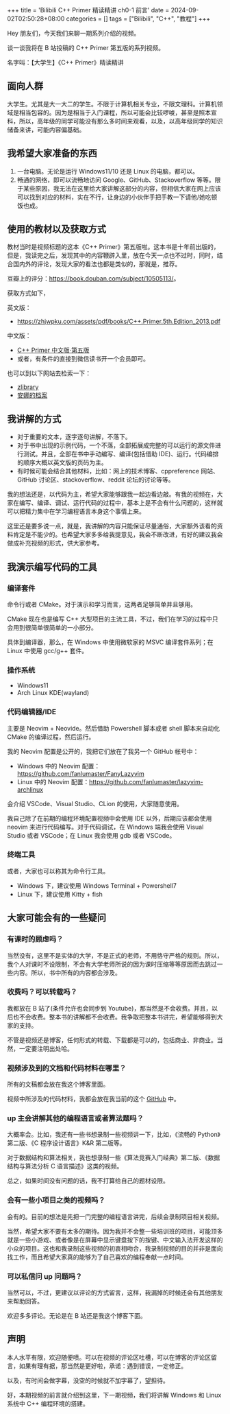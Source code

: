 +++
title = 'Bilibili C++ Primer 精读精讲 ch0-1 前言'
date = 2024-09-02T02:50:28+08:00
categories = []
tags = ["Bilibili", "C++", "教程"]
+++

Hey 朋友们，今天我们来聊一期系列介绍的视频。

谈一谈我将在 B 站投稿的 C++ Primer 第五版的系列视频。

名字叫：【大学生】《C++ Primer》精读精讲

## 面向人群

大学生。尤其是大一大二的学生。不限于计算机相关专业，不限文理科。计算机领域是相当包容的。因为是相当于入门课程，所以可能会比较啰唆，甚至是照本宣科，所以，高年级的同学可能没有那么多时间来观看，以及，以高年级同学的知识储备来讲，可能内容偏基础。

## 我希望大家准备的东西

1. 一台电脑。无论是运行 Windows11/10 还是 Linux 的电脑，都可以。
2. 畅通的网络，即可以流畅地访问 Google、GitHub、Stackoverflow 等等。限于某些原因，我无法在这里给大家讲解这部分的内容，但相信大家在网上应该可以找到对应的材料，实在不行，让身边的小伙伴手把手教一下请他/她吃顿饭也成。

## 使用的教材以及获取方式

教材当时是视频标题的这本《C++ Primer》第五版啦。这本书是十年前出版的，但是，我读完之后，发现其中的内容鞭辟入里，放在今天一点也不过时，同时，结合国内外的评论，发现大家的看法也都是类似的，那就是，推荐。

豆瓣上的评分：<https://book.douban.com/subject/10505113/>。

获取方式如下，

英文版：

- <https://zhjwpku.com/assets/pdf/books/C++.Primer.5th.Edition_2013.pdf>

中文版：

- [C++ Primer 中文版·第五版](https://github.com/bumzy/book/blob/master/C%2B%2B%20%20Primer%E4%B8%AD%E6%96%87%E7%89%88%EF%BC%88%E7%AC%AC%E4%BA%94%E7%89%88%EF%BC%89.pdf)
- 或者，有条件的直接到微信读书开一个会员即可。

也可以到以下网站去检索一下：

- [zlibrary](https://zh.z-lib.gs/?ts=0718)
- [安娜的档案](https://zh.annas-archive.org/)

## 我讲解的方式

- 对于重要的文本，逐字逐句讲解，不落下。
- 对于书中出现的示例代码，一个不落，全部拓展成完整的可以运行的源文件进行测试。并且，全部在书中手动编写、编译(包括借助 IDE)、运行。代码编排的顺序大概以英文版的页码为主。
- 有时候可能会结合其他材料，比如：网上的技术博客、cppreference 网站、GitHub 讨论区、stackoverflow、reddit 论坛的讨论等等。

我的想法还是，以代码为主，希望大家能够跟我一起边看边敲。有我的视频在，大家在编写、编译、调试、运行代码的过程中，基本上是不会有什么问题的，这样就可以把精力集中在学习编程语言本身这个事情上来。

这里还是要多说一点，就是，我讲解的内容只能保证尽量通俗，大家额外该看的资料肯定是不能少的。也希望大家多多给我提意见，我会不断改进，有好的建议我会做成补充视频的形式，供大家参考。

## 我演示编写代码的工具

### 编译套件

命令行或者 CMake。对于演示和学习而言，这两者足够简单并且够用。

CMake 现在也是编写 C++ 大型项目的主流工具，不过，我们在学习的过程中只会用到很简单很简单的一小部分。

具体到编译器，那么，在 Windows 中使用微软家的 MSVC 编译套件系列；在 Linux 中使用 gcc/g++ 套件。

### 操作系统

- Windows11
- Arch Linux KDE(wayland)

### 代码编辑器/IDE

主要是 Neovim + Neovide。然后借助 Powershell 脚本或者 shell 脚本来自动化 CMake 的编译过程，然后运行。

我的 Neovim 配置是公开的，我把它们放在了我另一个 GitHub 帐号中：

- Windows 中的 Neovim 配置：<https://github.com/fanlumaster/FanyLazyvim>
- Linux 中的 Neovim 配置：<https://github.com/fanlumaster/lazyvim-archlinux>

会介绍 VSCode、Visual Studio、CLion 的使用，大家随意使用。

我自己除了在前期的编程环境配置视频中会使用 IDE 以外，后期应该都会使用 neovim 来进行代码编写。对于代码调试，在 Windows 端我会使用 Visual Studio 或者 VSCode；在 Linux 我会使用 gdb 或者 VSCode。

### 终端工具

或者，大家也可以称其为命令行工具。

- Windows 下，建议使用 Windows Terminal + Powershell7
- Linux 下，建议使用 Kitty + fish

## 大家可能会有的一些疑问

### 有课时的顾虑吗？

当然没有，这里不是实体的大学，不是正式的老师，不用恪守严格的规则。所以，我个人对课时不设限制，不会有大学老师所说的因为课时压缩等等原因而去跳过一些内容。所以，书中所有的内容都会涉及。

### 收费吗？可以转载吗？

我都放在 B 站了(条件允许也会同步到 Youtube)，那当然是不会收费。并且，以后也不会收费。整本书的讲解都不会收费。我争取把整本书讲完，希望能够得到大家的支持。

不管是视频还是博客，任何形式的转载、下载都是可以的，包括商业、非商业。当然，一定要注明出处哈。

### 视频涉及到的文档和代码材料在哪里？

所有的文稿都会放在我这个博客里面。

视频中所涉及的代码材料，我都会放在我当前的这个 [GitHub](https://github.com/sonnycalcr) 中。

### up 主会讲解其他的编程语言或者算法题吗？

大概率会。比如，我还有一些书想录制一些视频讲一下，比如，《流畅的 Python》第二版、《C 程序设计语言》K&R 第二版等。

对于数据结构和算法相关，我也想录制一些《算法竞赛入门经典》第二版、《数据结构与算法分析 C 语言描述》这类的视频。

总之，如果时间没有问题的话，我不打算给自己的题材设限。

### 会有一些小项目之类的视频吗？

会有的。目前的想法是先把一门完整的编程语言讲完，后续会录制项目相关视频。

当然，希望大家不要有太多的期待。因为我并不会整一些培训班的项目，可能顶多就是一些小游戏、或者像是在屏幕中显示键盘按下的按键、中文输入法开发这样的小众的项目。这也和我录制这些视频的初衷相吻合，我录制视频的目的并非是面向找工作，而且希望大家真的能够为了自己喜欢的编程奉献一点时间。

### 可以私信问 up 问题吗？

当然可以，不过，更建议以评论的方式留言，这样，我漏掉的时候还会有其他朋友来帮助回答。

欢迎多多评论。无论是在 B 站还是我这个博客下面。

## 声明

本人水平有限，欢迎随便喷。可以在视频的评论区吐槽，可以在博客的评论区留言，如果有理有据，那当然是更好啦，承诺：遇到错误，一定修正。

以及，有时间会做字幕，没空的时候就不加字幕了，望担待。

好，本期视频的前言就介绍到这里，下一期视频，我们将讲解 Windows 和 Linux 系统中 C++ 编程环境的搭建。


